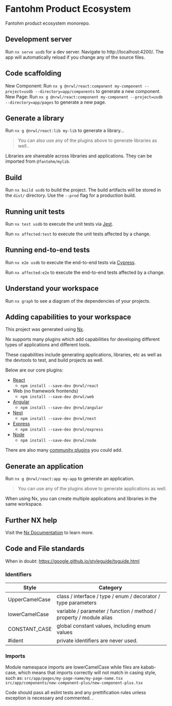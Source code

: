 # Fantohm Product Ecosystem
Fantohm product ecosystem monorepo.

## Development server

Run `nx serve usdb` for a dev server. Navigate to http://localhost:4200/. The app will automatically reload if you change any of the source files.

## Code scaffolding

New Component: Run `nx g @nrwl/react:component my-component --project=usdb --directory=app/components` to generate a new component.
New Page: Run `nx g @nrwl/react:component my-component --project=usdb --directory=app/pages` to generate a new page.

## Generate a library

Run `nx g @nrwl/react:lib my-lib` to generate a library...

> You can also use any of the plugins above to generate libraries as well..

Libraries are shareable across libraries and applications. They can be imported from `@fantohm/mylib`.

## Build

Run `nx build usdb` to build the project. The build artifacts will be stored in the `dist/` directory. Use the `--prod` flag for a production build.

## Running unit tests

Run `nx test usdb` to execute the unit tests via [Jest](https://jestjs.io).

Run `nx affected:test` to execute the unit tests affected by a change.

## Running end-to-end tests

Run `nx e2e usdb` to execute the end-to-end tests via [Cypress](https://www.cypress.io).

Run `nx affected:e2e` to execute the end-to-end tests affected by a change.

## Understand your workspace

Run `nx graph` to see a diagram of the dependencies of your projects.

## Adding capabilities to your workspace

This project was generated using [Nx](https://nx.dev).

Nx supports many plugins which add capabilities for developing different types of applications and different tools.

These capabilities include generating applications, libraries, etc as well as the devtools to test, and build projects as well.

Below are our core plugins:

- [React](https://reactjs.org)
  - `npm install --save-dev @nrwl/react`
- Web (no framework frontends)
  - `npm install --save-dev @nrwl/web`
- [Angular](https://angular.io)
  - `npm install --save-dev @nrwl/angular`
- [Nest](https://nestjs.com)
  - `npm install --save-dev @nrwl/nest`
- [Express](https://expressjs.com)
  - `npm install --save-dev @nrwl/express`
- [Node](https://nodejs.org)
  - `npm install --save-dev @nrwl/node`

There are also many [community plugins](https://nx.dev/community) you could add.

## Generate an application

Run `nx g @nrwl/react:app my-app` to generate an application.

> You can use any of the plugins above to generate applications as well.

When using Nx, you can create multiple applications and libraries in the same workspace.

## Further NX help

Visit the [Nx Documentation](https://nx.dev) to learn more.

## Code and File standards

When in doubt: https://google.github.io/styleguide/tsguide.html

### Identifiers

| Style |	Category |
|-------|----------|
| UpperCamelCase |	class / interface / type / enum / decorator / type parameters |
| lowerCamelCase |	variable / parameter / function / method / property / module alias |
| CONSTANT_CASE |	global constant values, including enum values |
| #ident |	private identifiers are never used. |

### Imports

Module namespace imports are lowerCamelCase while files are kabab-case, which means that imports correctly will not match in casing style, such as:
`src/app/pages/my-page-name/my-page-name.tsx`
`src/app/components/new-component-plus/new-component-plus.tsx`

Code should pass all eslint tests and any prettification rules unless exception is necessary and commented. .
